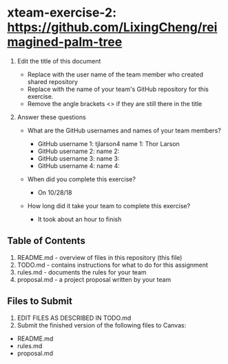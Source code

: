 # xteam-exercise-2: https://github.com/LixingCheng/reimagined-palm-tree

1. Edit the title of this document
   * Replace <UserName> with the user name of the team member who created shared repository
   * Replace <GitHubRepositoryName> with the name of your team's GitHub repository for this exercise.
   * Remove the angle brackets <> if they are still there in the title

2. Answer these questions
   * What are the GitHub usernames and names of your team members?
       * GitHub username 1: tjlarson4  name 1: Thor Larson
       * GitHub username 2:         name 2: 
       * GitHub username 3:         name 3: 
       * GitHub username 4:         name 4:
   * When did you complete this exercise? 
       * On 10/28/18
   
   * How long did it take your team to complete this exercise? 
       * It took about an hour to finish

## Table of Contents

1. README.md - overview of files in this repository (this file)
2. TODO.md - contains instructions for what to do for this assignment
3. rules.md - documents the rules for your team
4. proposal.md - a project proposal written by your team

## Files to Submit

1. EDIT FILES AS DESCRIBED IN TODO.md
2. Submit the finished version of the following files to Canvas:

* README.md
* rules.md
* proposal.md
